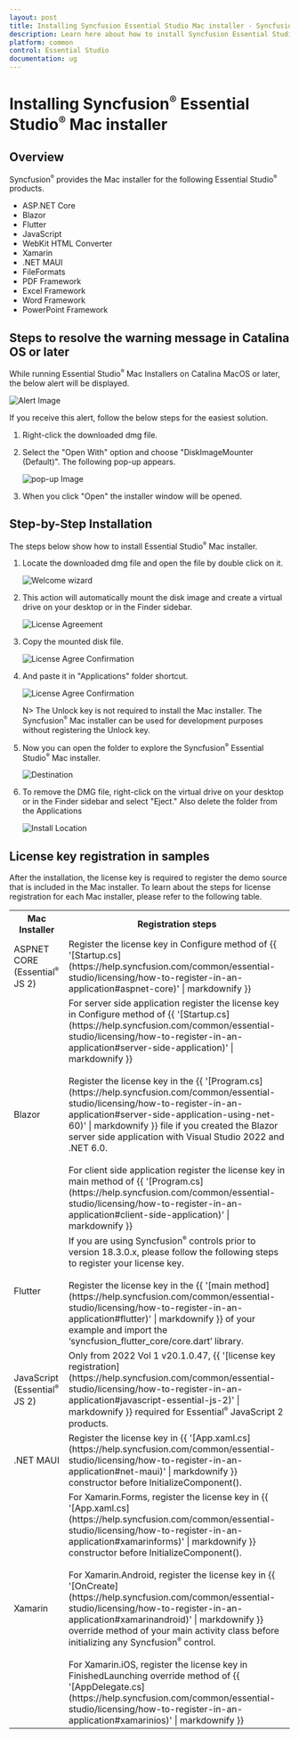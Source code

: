 ```yaml
---
layout: post
title: Installing Syncfusion Essential Studio Mac installer - Syncfusion
description: Learn here about how to install Syncfusion Essential Studio Mac installer after downloading from our Syncfusion website.
platform: common
control: Essential Studio
documentation: ug
---
```


# Installing Syncfusion<sup style="font-size:70%">&reg;</sup> Essential Studio<sup style="font-size:70%">&reg;</sup> Mac installer

## Overview

Syncfusion<sup style="font-size:70%">&reg;</sup> provides the Mac installer for the following Essential Studio<sup style="font-size:70%">&reg;</sup> products.

* ASP.NET Core
* Blazor
* Flutter
* JavaScript
* WebKit HTML Converter
* Xamarin
* .NET MAUI
* FileFormats
* PDF Framework
* Excel Framework
* Word Framework
* PowerPoint Framework 


## Steps to resolve the warning message in Catalina OS or later

   While running Essential Studio<sup style="font-size:70%">&reg;</sup> Mac Installers on Catalina MacOS or later, the below alert will be displayed.

   ![Alert Image](images/Mac_Catalina_MacOS_Alert1.png)  
     
   If you receive this alert, follow the below steps for the easiest solution.   

   1.	Right-click the downloaded dmg file.
   2.	Select the "Open With" option and choose "DiskImageMounter (Default)". The following pop-up appears.

		![pop-up Image](images/Mac_Catalina_MacOS_Alert2.png)

   3.	When you click "Open" the installer window will be opened.

## Step-by-Step Installation

The steps below show how to install Essential Studio<sup style="font-size:70%">&reg;</sup> Mac installer.

1. Locate the downloaded dmg file and open the file by double click on it.

   ![Welcome wizard](images/Mac_Installer1.png)
   

2. This action will automatically mount the disk image and create a virtual drive on your desktop or in the Finder sidebar.

   ![License Agreement](images/Mac_Installer2.png)   
   

3. Copy the mounted disk file.

   ![License Agree Confirmation](images/Mac_Installer3.png)
   
   
4. And paste it in "Applications" folder shortcut.

   ![License Agree Confirmation](images/Mac_Installer4.png)
   
   N> The Unlock key is not required to install the Mac installer. The Syncfusion<sup style="font-size:70%">&reg;</sup> Mac installer can be used for development purposes without registering the Unlock key.


5. Now you can open the folder to explore the Syncfusion<sup style="font-size:70%">&reg;</sup> Essential Studio<sup style="font-size:70%">&reg;</sup> Mac installer.

   ![Destination](images/Mac_Installer5.png)
   

6. To remove the DMG file, right-click on the virtual drive on your desktop or in the Finder sidebar and select "Eject." Also delete the folder from the Applications

   ![Install Location](images/Mac_Installer6.png)

## License key registration in samples

After the installation, the license key is required to register the demo source that is included in the Mac installer. To learn about the steps for license registration for each Mac installer, please refer to the following table.

<table>
<tr>
<th>Mac Installer</th>
<th>Registration steps</th>
</tr>
<tr>
<td>ASPNET CORE (Essential<sup style="font-size:70%">&reg;</sup> JS 2)</td>
<td>Register the license key in Configure method of {{ '[Startup.cs](https://help.syncfusion.com/common/essential-studio/licensing/how-to-register-in-an-application#aspnet-core)' | markdownify }}</td>
</tr>
<tr>
<td>Blazor</td>
<td>For server side application register the license key in Configure method of {{ '[Startup.cs](https://help.syncfusion.com/common/essential-studio/licensing/how-to-register-in-an-application#server-side-application)' | markdownify }}<br /><br />Register the license key in the {{ '[Program.cs](https://help.syncfusion.com/common/essential-studio/licensing/how-to-register-in-an-application#server-side-application-using-net-60)' | markdownify }} file if you created the Blazor server side application with Visual Studio 2022 and .NET 6.0.<br /><br />For client side application register the license key in main method of {{ '[Program.cs](https://help.syncfusion.com/common/essential-studio/licensing/how-to-register-in-an-application#client-side-application)' | markdownify }}</td>
</tr>
<tr>
<td>Flutter</td>
<td>If you are using Syncfusion<sup style="font-size:70%">&reg;</sup> controls prior to version 18.3.0.x, please follow the following steps to register your license key.<br /><br />Register the license key in the {{ '[main method](https://help.syncfusion.com/common/essential-studio/licensing/how-to-register-in-an-application#flutter)' | markdownify }} of your example and import the ‘syncfusion_flutter_core/core.dart’ library.</td>
</tr>
<tr>
<td>JavaScript (Essential<sup style="font-size:70%">&reg;</sup> JS 2)</td>
<td>Only from 2022 Vol 1 v20.1.0.47, {{ '[license key registration](https://help.syncfusion.com/common/essential-studio/licensing/how-to-register-in-an-application#javascript-essential-js-2)' | markdownify }} required for Essential<sup style="font-size:70%">&reg;</sup> JavaScript 2 products.</td>
</tr>
<tr>
<td>.NET MAUI</td>
<td>Register the license key in {{ '[App.xaml.cs](https://help.syncfusion.com/common/essential-studio/licensing/how-to-register-in-an-application#net-maui)' | markdownify }} constructor before InitializeComponent().</td>
</tr>
<tr>
<td>Xamarin</td>
<td>For Xamarin.Forms, register the license key in {{ '[App.xaml.cs](https://help.syncfusion.com/common/essential-studio/licensing/how-to-register-in-an-application#xamarinforms)' | markdownify }} constructor before InitializeComponent().<br /><br />For Xamarin.Android, register the license key in {{ '[OnCreate](https://help.syncfusion.com/common/essential-studio/licensing/how-to-register-in-an-application#xamarinandroid)' | markdownify }} override method of your main activity class before initializing any Syncfusion<sup style="font-size:70%">&reg;</sup> control.<br /><br />For Xamarin.iOS, register the license key in FinishedLaunching override method of {{ '[AppDelegate.cs](https://help.syncfusion.com/common/essential-studio/licensing/how-to-register-in-an-application#xamarinios)' | markdownify }}</td>
</tr></table>